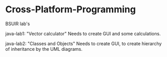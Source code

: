 # Cross-Platform-Programming
BSUIR lab's

java-lab1: "Vector calculator"
    Needs to create GUI and some calculations.
    
java-lab2: "Classes and Objects"
    Needs to create GUI, to create hierarchy of inheritance by the UML diagrams.
